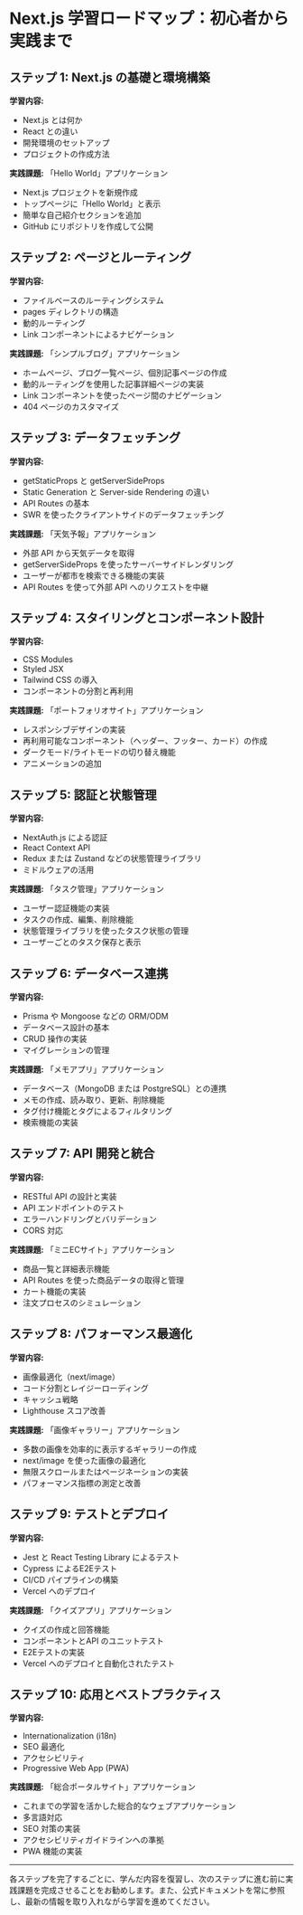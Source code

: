 # Next.js 学習ロードマップ：初心者から実践まで

## ステップ 1: Next.js の基礎と環境構築
**学習内容:**
- Next.js とは何か
- React との違い
- 開発環境のセットアップ
- プロジェクトの作成方法

**実践課題:** 「Hello World」アプリケーション
- Next.js プロジェクトを新規作成
- トップページに「Hello World」と表示
- 簡単な自己紹介セクションを追加
- GitHub にリポジトリを作成して公開

## ステップ 2: ページとルーティング
**学習内容:**
- ファイルベースのルーティングシステム
- pages ディレクトリの構造
- 動的ルーティング
- Link コンポーネントによるナビゲーション

**実践課題:** 「シンプルブログ」アプリケーション
- ホームページ、ブログ一覧ページ、個別記事ページの作成
- 動的ルーティングを使用した記事詳細ページの実装
- Link コンポーネントを使ったページ間のナビゲーション
- 404 ページのカスタマイズ

## ステップ 3: データフェッチング
**学習内容:**
- getStaticProps と getServerSideProps
- Static Generation と Server-side Rendering の違い
- API Routes の基本
- SWR を使ったクライアントサイドのデータフェッチング

**実践課題:** 「天気予報」アプリケーション
- 外部 API から天気データを取得
- getServerSideProps を使ったサーバーサイドレンダリング
- ユーザーが都市を検索できる機能の実装
- API Routes を使って外部 API へのリクエストを中継

## ステップ 4: スタイリングとコンポーネント設計
**学習内容:**
- CSS Modules
- Styled JSX
- Tailwind CSS の導入
- コンポーネントの分割と再利用

**実践課題:** 「ポートフォリオサイト」アプリケーション
- レスポンシブデザインの実装
- 再利用可能なコンポーネント（ヘッダー、フッター、カード）の作成
- ダークモード/ライトモードの切り替え機能
- アニメーションの追加

## ステップ 5: 認証と状態管理
**学習内容:**
- NextAuth.js による認証
- React Context API
- Redux または Zustand などの状態管理ライブラリ
- ミドルウェアの活用

**実践課題:** 「タスク管理」アプリケーション
- ユーザー認証機能の実装
- タスクの作成、編集、削除機能
- 状態管理ライブラリを使ったタスク状態の管理
- ユーザーごとのタスク保存と表示

## ステップ 6: データベース連携
**学習内容:**
- Prisma や Mongoose などの ORM/ODM
- データベース設計の基本
- CRUD 操作の実装
- マイグレーションの管理

**実践課題:** 「メモアプリ」アプリケーション
- データベース（MongoDB または PostgreSQL）との連携
- メモの作成、読み取り、更新、削除機能
- タグ付け機能とタグによるフィルタリング
- 検索機能の実装

## ステップ 7: API 開発と統合
**学習内容:**
- RESTful API の設計と実装
- API エンドポイントのテスト
- エラーハンドリングとバリデーション
- CORS 対応

**実践課題:** 「ミニECサイト」アプリケーション
- 商品一覧と詳細表示機能
- API Routes を使った商品データの取得と管理
- カート機能の実装
- 注文プロセスのシミュレーション

## ステップ 8: パフォーマンス最適化
**学習内容:**
- 画像最適化（next/image）
- コード分割とレイジーローディング
- キャッシュ戦略
- Lighthouse スコア改善

**実践課題:** 「画像ギャラリー」アプリケーション
- 多数の画像を効率的に表示するギャラリーの作成
- next/image を使った画像の最適化
- 無限スクロールまたはページネーションの実装
- パフォーマンス指標の測定と改善

## ステップ 9: テストとデプロイ
**学習内容:**
- Jest と React Testing Library によるテスト
- Cypress によるE2Eテスト
- CI/CD パイプラインの構築
- Vercel へのデプロイ

**実践課題:** 「クイズアプリ」アプリケーション
- クイズの作成と回答機能
- コンポーネントとAPI のユニットテスト
- E2Eテストの実装
- Vercel へのデプロイと自動化されたテスト

## ステップ 10: 応用とベストプラクティス
**学習内容:**
- Internationalization (i18n)
- SEO 最適化
- アクセシビリティ
- Progressive Web App (PWA)

**実践課題:** 「総合ポータルサイト」アプリケーション
- これまでの学習を活かした総合的なウェブアプリケーション
- 多言語対応
- SEO 対策の実装
- アクセシビリティガイドラインへの準拠
- PWA 機能の実装

---

各ステップを完了するごとに、学んだ内容を復習し、次のステップに進む前に実践課題を完成させることをお勧めします。また、公式ドキュメントを常に参照し、最新の情報を取り入れながら学習を進めてください。 